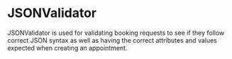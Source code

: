# JSONValidator

JSONValidator is used for validating booking requests to see if they follow correct JSON syntax as well as having the correct attributes and values expected when creating an appointment.